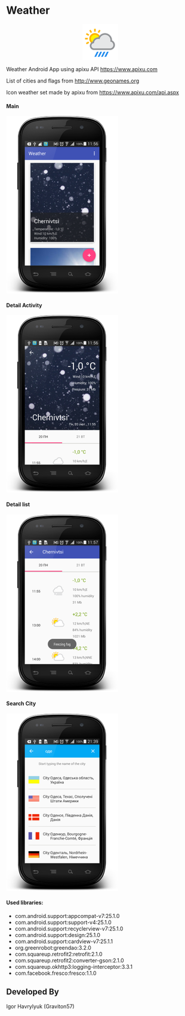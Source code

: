 # Weather

<p align="center">
  <img src="screenshot/logo.png" >
</p>

Weather Android App using apixu API https://www.apixu.com

List of cities and flags from http://www.geonames.org

Icon weather set made by apixu from https://www.apixu.com/api.aspx


#### Main
![alt text](screenshot/main.png "Main Fragment")
#### Detail Activity
![alt text](screenshot/detail.png "Detail Fragment")
#### Detail list
![alt text](screenshot/list.png "Hourly list")
#### Search City
![alt text](screenshot/add_city.png "Add new city")

#### Used libraries:
* com.android.support:appcompat-v7:25.1.0
* com.android.support:support-v4:25.1.0
* com.android.support:recyclerview-v7:25.1.0
* com.android.support:design:25.1.0
* com.android.support:cardview-v7:25.1.1
* org.greenrobot:greendao:3.2.0
* com.squareup.retrofit2:retrofit:2.1.0
* com.squareup.retrofit2:converter-gson:2.1.0
* com.squareup.okhttp3:logging-interceptor:3.3.1
* com.facebook.fresco:fresco:1.1.0

Developed By
-------
Igor Havrylyuk (Graviton57)

[1]: https://github.com/graviton57/weather.git
